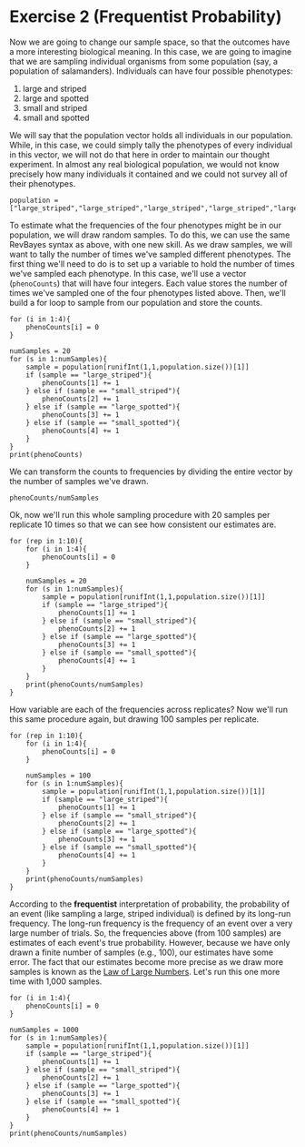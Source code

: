 # Exercise 2 (Frequentist Probability)

Now we are going to change our sample space, so that the outcomes have a more interesting biological meaning. In this case, we are going to imagine that we are sampling individual organisms from some population (say, a population of salamanders). Individuals can have four possible phenotypes:

1. large and striped
2. large and spotted
3. small and striped
4. small and spotted

We will say that the population vector holds all individuals in our population. While, in this case, we could simply tally the phenotypes of every individual in this vector, we will not do that here in order to maintain our thought experiment. In almost any real biological population, we would not know precisely how many individuals it contained and we could not survey all of their phenotypes.

```
population = ["large_striped","large_striped","large_striped","large_striped","large_striped","large_striped","large_striped","large_striped","large_striped","large_striped","large_striped","large_striped","large_striped","large_striped","large_striped","large_striped","large_striped","large_striped","large_striped","large_striped","small_striped","small_striped","small_striped","small_striped","small_striped","small_striped","small_striped","small_striped","small_striped","small_striped","small_striped","large_spotted","large_spotted","large_spotted","large_spotted","large_spotted","large_spotted","large_spotted","large_spotted","large_spotted","large_spotted","small_spotted","small_spotted","small_spotted","small_spotted","small_spotted","small_spotted","small_spotted","small_spotted","small_spotted","small_spotted","small_spotted","small_spotted","small_spotted","small_spotted","small_spotted","small_spotted"]
```

To estimate what the frequencies of the four phenotypes might be in our population, we will draw random samples. To do this, we can use the same RevBayes syntax as above, with one new skill. As we draw samples, we will want to tally the number of times we've sampled different phenotypes.  The first thing we'll need to do is to set up a variable to hold the number of times we've sampled each phenotype. In this case, we'll use a vector (`phenoCounts`) that will have four integers. Each value stores the number of times we've sampled one of the four phenotypes listed above. Then, we'll build a for loop to sample from our population and store the counts.

```
for (i in 1:4){
    phenoCounts[i] = 0
}

numSamples = 20
for (s in 1:numSamples){
    sample = population[runifInt(1,1,population.size())[1]]
    if (sample == "large_striped"){
        phenoCounts[1] += 1
    } else if (sample == "small_striped"){
        phenoCounts[2] += 1
    } else if (sample == "large_spotted"){
        phenoCounts[3] += 1
    } else if (sample == "small_spotted"){
        phenoCounts[4] += 1
    }
}
print(phenoCounts)
```

We can transform the counts to frequencies by dividing the entire vector by the number of samples we've drawn.

```
phenoCounts/numSamples
```

Ok, now we'll run this whole sampling procedure with 20 samples per replicate 10 times so that we can see how consistent our estimates are.

```
for (rep in 1:10){
    for (i in 1:4){
        phenoCounts[i] = 0
    }

    numSamples = 20
    for (s in 1:numSamples){
        sample = population[runifInt(1,1,population.size())[1]]
        if (sample == "large_striped"){
            phenoCounts[1] += 1
        } else if (sample == "small_striped"){
            phenoCounts[2] += 1
        } else if (sample == "large_spotted"){
            phenoCounts[3] += 1
        } else if (sample == "small_spotted"){
            phenoCounts[4] += 1
        }
    }
    print(phenoCounts/numSamples)
}
```

How variable are each of the frequencies across replicates? Now we'll run this same procedure again, but drawing 100 samples per replicate.

```
for (rep in 1:10){
    for (i in 1:4){
        phenoCounts[i] = 0
    }

    numSamples = 100
    for (s in 1:numSamples){
        sample = population[runifInt(1,1,population.size())[1]]
        if (sample == "large_striped"){
            phenoCounts[1] += 1
        } else if (sample == "small_striped"){
            phenoCounts[2] += 1
        } else if (sample == "large_spotted"){
            phenoCounts[3] += 1
        } else if (sample == "small_spotted"){
            phenoCounts[4] += 1
        }
    }
    print(phenoCounts/numSamples)
}
```

According to the __frequentist__ interpretation of probability, the probability of an event (like sampling a large, striped individual) is defined by its long-run frequency. The long-run frequency is the frequency of an event over a very large number of trials. So, the frequencies above (from 100 samples) are estimates of each event's true probability. However, because we have only drawn a finite number of samples (e.g., 100), our estimates have some error. The fact that our estimates become more precise as we draw more samples is known as the [Law of Large Numbers](https://en.wikipedia.org/wiki/Law_of_large_numbers). Let's run this one more time with 1,000 samples.

```
for (i in 1:4){
    phenoCounts[i] = 0
}

numSamples = 1000
for (s in 1:numSamples){
    sample = population[runifInt(1,1,population.size())[1]]
    if (sample == "large_striped"){
        phenoCounts[1] += 1
    } else if (sample == "small_striped"){
        phenoCounts[2] += 1
    } else if (sample == "large_spotted"){
        phenoCounts[3] += 1
    } else if (sample == "small_spotted"){
        phenoCounts[4] += 1
    }
}
print(phenoCounts/numSamples)
```
